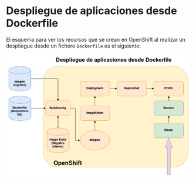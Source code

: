 # Despliegue de aplicaciones desde Dockerfile

El esquema para ver los recursos que se crean en OpenShift al realizar un despliegue desde un fichero `Dockerfile` es el siguiente:

![dockerfile](img/dockerfile.png)